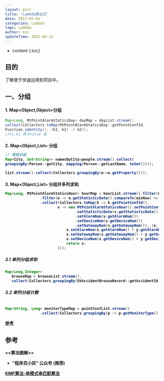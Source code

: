 ```yaml
---
layout: post
title: "Lambda表达式"
date: 2017-03-01
categories: Lambda
tags: Lambda
author: mzz
updateTime: 2022-04-11
---
```


* content
{:toc}

## 目的

了解便于快速运用到项目中。


## 一、分组

#### 1. Map<Object,Object>分组

```java
Map<Long, MtPointAlarmStaticsDay> dayMap = dayList.stream().
collect(Collectors.toMap(MtPointAlarmStaticsDay::getPointConfId, 
Function.identity(), (k1, k2) -> k2));
//k1,k2 表示value 值

```

#### 2. Map<Object,List<Object>> 分组

```java
// 常规分组
Map<City, Set<String>> namesByCity=people.stream().collect(
groupingBy(Person::getCity, mapping(Person::getLastName, toSet())));
```

```java
list.stream().collect(Collectors.groupingBy(e->e.getProperty()));

```

#### 3. Map<Object,List<Object>> 分组并多列求和

```java
Map<Long, MtPointAlarmStaticsHour> hourMap = hourList.stream().filter(Objects::nonNull)
                .filter(e -> e.getStatisticDate().compareTo(minNow) == 0)
                .collect(Collectors.toMap(k -> k.getPointConfId(),
                        v -> new MtPointAlarmStaticsHour().setPointConfId(v.getPointConfId())
                                .setStatisticDate(v.getStatisticDate())
                                .setAlarmNum(v.getAlarmNum())
                                .setDeviceNum(v.getDeviceNum())
                                .setGatewayNum(v.getGatewayNum()), (x, y) -> {
                            x.setAlarmNum(x.getAlarmNum() + y.getAlarmNum());
                            x.setGatewayNum(x.getGatewayNum() + y.getGatewayNum());
                            x.setDeviceNum(x.getDeviceNum() + y.getDeviceNum());
                            return x;
                        }));
```
##### 3.1 单列分组求和

```java
Map<Long,Integer>
   browseMap = browseList.stream().
   collect(Collectors.groupingBy(SkAccidentBrowseRecord::getAccidentId, Collectors.summingInt(SkAccidentBrowseRecord::getBrowseNum)));

```

##### 3.2 单列分组计数

```java

Map<String, Long> monitorTypeMap = pointConfList.stream()
                .collect(Collectors.groupingBy(p -> p.getMonitorType(), Collectors.counting()));
```



[参考](https://www.zhihu.com/question/265738052)












## 参考

<<算法图解>>

- ”程序员小灰“ 公众号 (推荐)

[KMP算法-单模式串匹配算法](https://www.luogu.com.cn/blog/pks-LOVING/zi-fu-chuan-xue-xi-bi-ji-qian-xi-kmp-xuan-xue-di-dan-mu-shi-chuan-pi-post)